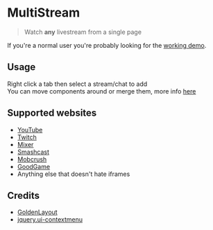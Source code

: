 # MultiStream

> Watch **any** livestream from a single page

If you're a normal user you're probably looking for the [working demo](https://-e.bitbucket.io/multistream/).

## Usage

Right click a tab then select a stream/chat to add  
You can move components around or merge them, more info [here](https://golden-layout.com)

## Supported websites

- [YouTube](https://gaming.youtube.com)
- [Twitch](https://www.twitch.tv)
- [Mixer](https://mixer.com)
- [Smashcast](https://www.smashcast.tv)
- [Mobcrush](https://www.mobcrush.com)
- [GoodGame](https://goodgame.ru)
- Anything else that doesn't hate iframes

## Credits

- [GoldenLayout](https://golden-layout.com)
- [jquery.ui-contextmenu](https://github.com/mar10/jquery-ui-contextmenu)
